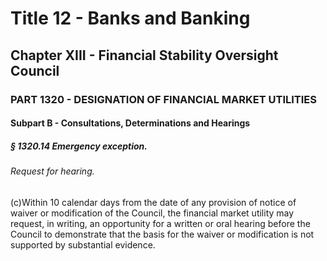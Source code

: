 
# Title 12 - Banks and Banking
## Chapter XIII - Financial Stability Oversight Council
### PART 1320 - DESIGNATION OF FINANCIAL MARKET UTILITIES
#### Subpart B - Consultations, Determinations and Hearings
##### § 1320.14 Emergency exception.
###### Request for hearing.

(c)Within 10 calendar days from the date of any provision of notice of waiver or modification of the Council, the financial market utility may request, in writing, an opportunity for a written or oral hearing before the Council to demonstrate that the basis for the waiver or modification is not supported by substantial evidence.
